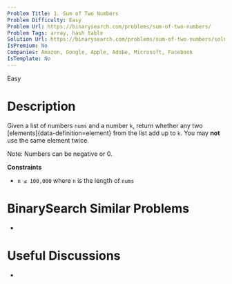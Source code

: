 ```yaml
---
Problem Title: 1. Sum of Two Numbers
Problem Difficulty: Easy
Problem Url: https://binarysearch.com/problems/sum-of-two-numbers/
Problem Tags: array, hash table
Solution Url: https://binarysearch.com/problems/sum-of-two-numbers/solutions/
IsPremium: No
Companies: Amazon, Google, Apple, Adobe, Microsoft, Facebook
IsTemplate: No
---
```


<span style="color: ;">Easy</span>

# Description

Given a list of numbers `nums` and a number `k`, return whether any two [elements]{data-definition=element} from the list add up to `k`. You may **not** use the same element twice.

Note: Numbers can be negative or 0.

**Constraints**
- `n ≤ 100,000` where `n` is the length of `nums`

# BinarySearch Similar Problems

- []()

# Useful Discussions

- []()
